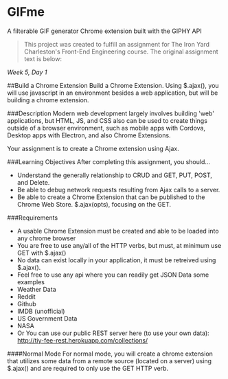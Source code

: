 # GIFme
A filterable GIF generator Chrome extension built with the GIPHY API

>This project was created to fulfill an assignment for The Iron Yard Charleston's Front-End Engineering course. The original assignment text is below:

*Week 5, Day 1*

##Build a Chrome Extension
Build a Chrome Extension. Using $.ajax(), you will use javascript in an environment besides a web application, but will be building a chrome extension.

###Description
Modern web development largely involves building 'web' applications, but HTML, JS, and CSS also can be used to create things outside of a browser environment, such as mobile apps with Cordova, Desktop apps with Electron, and also Chrome Extensions.

Your assignment is to create a Chrome extension using Ajax.

###Learning Objectives
After completing this assignment, you should…

* Understand the generally relationship to CRUD and GET, PUT, POST, and Delete.
* Be able to debug network requests resulting from Ajax calls to a server.
* Be able to create a Chrome Extension that can be published to the Chrome Web Store.
$.ajax(opts), focusing on the GET.

###Requirements
* A usable Chrome Extension must be created and able to be loaded into any chrome browser
* You are free to use any/all of the HTTP verbs, but must, at minimum use GET with $.ajax()
* No data can exist locally in your application, it must be retreived using $.ajax().
* Feel free to use any api where you can readily get JSON Data
some examples
* Weather Data
* Reddit
* Github
* IMDB (unofficial)
* US Government Data
* NASA
* Or You can use our public REST server here (to use your own data): http://tiy-fee-rest.herokuapp.com/collections/<collectionName>

####Normal Mode
For normal mode, you will create a chrome extension that utilizes some data from a remote source (located on a server) using $.ajax() and are required to only use the GET HTTP verb.


